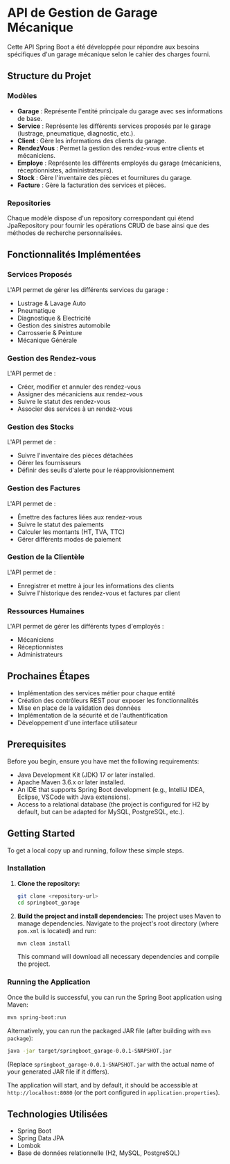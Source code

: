 # API de Gestion de Garage Mécanique

Cette API Spring Boot a été développée pour répondre aux besoins spécifiques d'un garage mécanique selon le cahier des charges fourni.

## Structure du Projet

### Modèles

- **Garage** : Représente l'entité principale du garage avec ses informations de base.
- **Service** : Représente les différents services proposés par le garage (lustrage, pneumatique, diagnostic, etc.).
- **Client** : Gère les informations des clients du garage.
- **RendezVous** : Permet la gestion des rendez-vous entre clients et mécaniciens.
- **Employe** : Représente les différents employés du garage (mécaniciens, réceptionnistes, administrateurs).
- **Stock** : Gère l'inventaire des pièces et fournitures du garage.
- **Facture** : Gère la facturation des services et pièces.

### Repositories

Chaque modèle dispose d'un repository correspondant qui étend JpaRepository pour fournir les opérations CRUD de base ainsi que des méthodes de recherche personnalisées.

## Fonctionnalités Implémentées

### Services Proposés

L'API permet de gérer les différents services du garage :
- Lustrage & Lavage Auto
- Pneumatique
- Diagnostique & Electricité
- Gestion des sinistres automobile
- Carrosserie & Peinture
- Mécanique Générale

### Gestion des Rendez-vous

L'API permet de :
- Créer, modifier et annuler des rendez-vous
- Assigner des mécaniciens aux rendez-vous
- Suivre le statut des rendez-vous
- Associer des services à un rendez-vous

### Gestion des Stocks

L'API permet de :
- Suivre l'inventaire des pièces détachées
- Gérer les fournisseurs
- Définir des seuils d'alerte pour le réapprovisionnement

### Gestion des Factures

L'API permet de :
- Émettre des factures liées aux rendez-vous
- Suivre le statut des paiements
- Calculer les montants (HT, TVA, TTC)
- Gérer différents modes de paiement

### Gestion de la Clientèle

L'API permet de :
- Enregistrer et mettre à jour les informations des clients
- Suivre l'historique des rendez-vous et factures par client

### Ressources Humaines

L'API permet de gérer les différents types d'employés :
- Mécaniciens
- Réceptionnistes
- Administrateurs

## Prochaines Étapes

- Implémentation des services métier pour chaque entité
- Création des contrôleurs REST pour exposer les fonctionnalités
- Mise en place de la validation des données
- Implémentation de la sécurité et de l'authentification
- Développement d'une interface utilisateur

## Prerequisites

Before you begin, ensure you have met the following requirements:

*   Java Development Kit (JDK) 17 or later installed.
*   Apache Maven 3.6.x or later installed.
*   An IDE that supports Spring Boot development (e.g., IntelliJ IDEA, Eclipse, VSCode with Java extensions).
*   Access to a relational database (the project is configured for H2 by default, but can be adapted for MySQL, PostgreSQL, etc.).

## Getting Started

To get a local copy up and running, follow these simple steps.

### Installation

1.  **Clone the repository:**
    ```bash
    git clone <repository-url>
    cd springboot_garage
    ```
2.  **Build the project and install dependencies:**
    The project uses Maven to manage dependencies. Navigate to the project's root directory (where `pom.xml` is located) and run:
    ```bash
    mvn clean install
    ```
    This command will download all necessary dependencies and compile the project.

### Running the Application

Once the build is successful, you can run the Spring Boot application using Maven:

```bash
mvn spring-boot:run
```

Alternatively, you can run the packaged JAR file (after building with `mvn package`):

```bash
java -jar target/springboot_garage-0.0.1-SNAPSHOT.jar 
```
(Replace `springboot_garage-0.0.1-SNAPSHOT.jar` with the actual name of your generated JAR file if it differs).

The application will start, and by default, it should be accessible at `http://localhost:8080` (or the port configured in `application.properties`).

## Technologies Utilisées

- Spring Boot
- Spring Data JPA
- Lombok
- Base de données relationnelle (H2, MySQL, PostgreSQL)